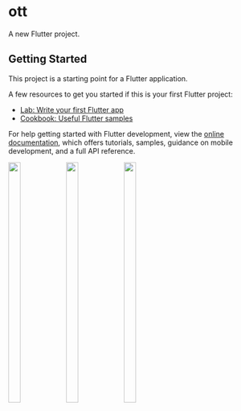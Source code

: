 # ott

A new Flutter project.

## Getting Started

This project is a starting point for a Flutter application.

A few resources to get you started if this is your first Flutter project:

- [Lab: Write your first Flutter app](https://docs.flutter.dev/get-started/codelab)
- [Cookbook: Useful Flutter samples](https://docs.flutter.dev/cookbook)

For help getting started with Flutter development, view the
[online documentation](https://docs.flutter.dev/), which offers tutorials,
samples, guidance on mobile development, and a full API reference.
<p>
  <img src = "https://user-images.githubusercontent.com/114208600/229438592-52c94a2a-6e96-4189-956f-d9ef07a61eae.jpg" width=22% height=35%>
   <img src = "https://user-images.githubusercontent.com/114208600/229438572-647718a4-c381-4df6-a72c-73167e2bea1b.jpg" width=22% height=35%>
   <img src = "https://user-images.githubusercontent.com/114208600/229438605-3b29a6b9-bc6d-4105-89c6-e3a5f2a2c823.jpg" width=22% height=35%>
 
</p>

